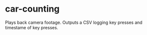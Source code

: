 # car-counting
Plays back camera footage. Outputs a CSV logging key presses and timestame of key presses.
